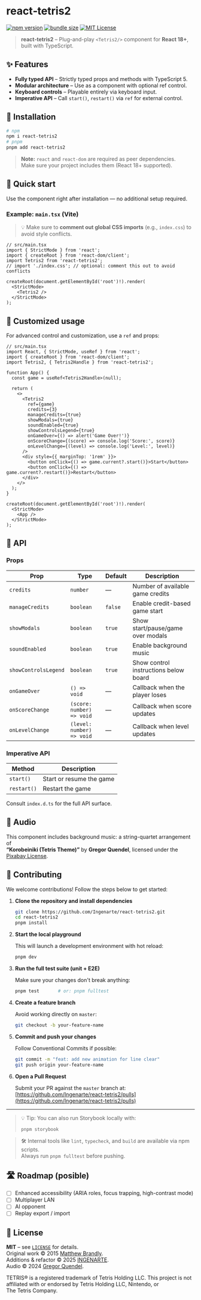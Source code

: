 # react‑tetris2

[![npm version](https://img.shields.io/npm/v/react-tetris2?color=crimson&logo=npm)](https://www.npmjs.com/package/react-tetris2)
[![bundle size](https://img.shields.io/bundlephobia/minzip/react-tetris2)](https://bundlephobia.com/package/react-tetris2)
[![MIT License](https://img.shields.io/badge/license-MIT-blue.svg)](#license)

> **react‑tetris2** – Plug-and-play `<Tetris2/>` component for **React 18+**, built with TypeScript.

## ✨ Features

- **Fully typed API** – Strictly typed props and methods with TypeScript 5.
- **Modular architecture** – Use as a component with optional ref control.
- **Keyboard controls** – Playable entirely via keyboard input.
- **Imperative API** – Call `start()`, `restart()` via `ref` for external control.

## 🚀 Installation

```bash
# npm
npm i react-tetris2
# pnpm
pnpm add react-tetris2
```

> **Note:** `react` and `react-dom` are required as peer dependencies.  
> Make sure your project includes them (React 18+ supported).

## 🤖 Quick start

Use the component right after installation — no additional setup required.

### Example: `main.tsx` (Vite)

> 💡 Make sure to **comment out global CSS imports** (e.g., `index.css`) to avoid style conflicts.

```tsx
// src/main.tsx
import { StrictMode } from 'react';
import { createRoot } from 'react-dom/client';
import Tetris2 from 'react-tetris2';
// import './index.css'; // optional: comment this out to avoid conflicts

createRoot(document.getElementById('root')!).render(
  <StrictMode>
    <Tetris2 />
  </StrictMode>
);
```

## 🔧 Customized usage

For advanced control and customization, use a `ref` and props:

```tsx
// src/main.tsx
import React, { StrictMode, useRef } from 'react';
import { createRoot } from 'react-dom/client';
import Tetris2, { Tetris2Handle } from 'react-tetris2';

function App() {
  const game = useRef<Tetris2Handle>(null);

  return (
    <>
      <Tetris2
        ref={game}
        credits={3}
        manageCredits={true}
        showModals={true}
        soundEnabled={true}
        showControlsLegend={true}
        onGameOver={() => alert('Game Over!')}
        onScoreChange={(score) => console.log('Score:', score)}
        onLevelChange={(level) => console.log('Level:', level)}
      />
      <div style={{ marginTop: '1rem' }}>
        <button onClick={() => game.current?.start()}>Start</button>
        <button onClick={() => game.current?.restart()}>Restart</button>
      </div>
    </>
  );
}

createRoot(document.getElementById('root')!).render(
  <StrictMode>
    <App />
  </StrictMode>
);
```

## 📝 API

### Props

| Prop                 | Type                      | Default | Description                           |
| -------------------- | ------------------------- | ------- | ------------------------------------- |
| `credits`            | `number`                  | —       | Number of available game credits      |
| `manageCredits`      | `boolean`                 | `false` | Enable credit-based game start        |
| `showModals`         | `boolean`                 | `true`  | Show start/pause/game over modals     |
| `soundEnabled`       | `boolean`                 | `true`  | Enable background music               |
| `showControlsLegend` | `boolean`                 | `true`  | Show control instructions below board |
| `onGameOver`         | `() => void`              | —       | Callback when the player loses        |
| `onScoreChange`      | `(score: number) => void` | —       | Callback when score updates           |
| `onLevelChange`      | `(level: number) => void` | —       | Callback when level updates           |

### Imperative API

| Method      | Description              |
| ----------- | ------------------------ |
| `start()`   | Start or resume the game |
| `restart()` | Restart the game         |

Consult `index.d.ts` for the full API surface.

## 🎵 Audio

This component includes background music: a string-quartet arrangement of  
**“Korobeiniki (Tetris Theme)”** by **Gregor Quendel**, licensed under the [Pixabay License](https://pixabay.com/service/license/).

## 🧪 Contributing

We welcome contributions! Follow the steps below to get started:

1. **Clone the repository and install dependencies**

   ```bash
   git clone https://github.com/Ingenarte/react-tetris2.git
   cd react-tetris2
   pnpm install
   ```

2. **Start the local playground**

   This will launch a development environment with hot reload:

   ```bash
   pnpm dev
   ```

3. **Run the full test suite (unit + E2E)**

   Make sure your changes don't break anything:

   ```bash
   pnpm test       # or: pnpm fulltest
   ```

4. **Create a feature branch**

   Avoid working directly on `master`:

   ```bash
   git checkout -b your-feature-name
   ```

5. **Commit and push your changes**

   Follow Conventional Commits if possible:

   ```bash
   git commit -m "feat: add new animation for line clear"
   git push origin your-feature-name
   ```

6. **Open a Pull Request**

   Submit your PR against the `master` branch at:  
   [https://github.com/Ingenarte/react-tetris2/pulls](https://github.com/Ingenarte/react-tetris2/pulls)

---

> 💡 Tip: You can also run Storybook locally with:
>
> ```bash
> pnpm storybook
> ```

> 🛠️ Internal tools like `lint`, `typecheck`, and `build` are available via npm scripts.  
> Always run `pnpm fulltest` before pushing.

## 🛣️ Roadmap (posible)

- [ ] Enhanced accessibility (ARIA roles, focus trapping, high-contrast mode)
- [ ] Multiplayer LAN
- [ ] AI opponent
- [ ] Replay export / import

## 📜 License

**MIT** – see [`LICENSE`](./LICENSE) for details.  
Original work © 2015 [Matthew Brandly](https://github.com/brandly).  
Additions & refactor © 2025 [INGENARTE](https://github.com/Ingenarte).  
Audio © 2024 [Gregor Quendel](https://pixabay.com/users/gregorquendel-19912121/).

TETRIS® is a registered trademark of Tetris Holding LLC. This project is not affiliated with or endorsed by Tetris Holding LLC, Nintendo, or The Tetris Company.
